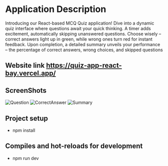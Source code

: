# Application Description
Introducing our React-based MCQ Quiz application! Dive into a dynamic quiz interface where questions await your quick thinking. A timer adds excitement, automatically skipping unanswered questions. Choose wisely – correct answers light up in green, while wrong ones turn red for instant feedback.
Upon completion, a detailed summary unveils your performance – the percentage of correct answers, wrong choices, and skipped questions

 ## Website link <a name = "link">https://quiz-app-react-bay.vercel.app/</a>

## ScreenShots
![Question](https://github.com/AbdallahRagab7/quiz-app-react/assets/91810306/5207994f-e33a-40cf-b893-d423b6697492)
![CorrectAnswer](https://github.com/AbdallahRagab7/quiz-app-react/assets/91810306/f9802987-e7ac-44f2-88d5-6a52b8cc6a18)
![Summary](https://github.com/AbdallahRagab7/quiz-app-react/assets/91810306/3b7992d4-1275-485b-802c-54bca75a6543)


## Project setup <a name = "Project-setup"></a>
- npm install

## Compiles and hot-reloads for development <a name = "Compiles-and-hot-reloads-for-development"></a>
- npm run dev


